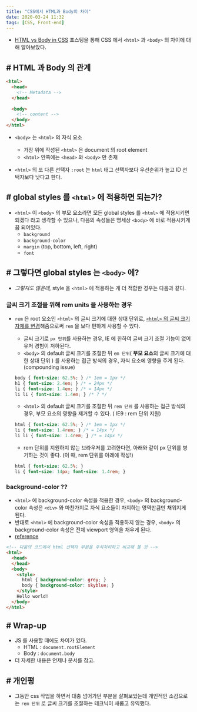 ```yaml
---
title: "CSS에서 HTML과 Body의 차이"
date: 2020-03-24 11:32
tags: [CSS, Front-end]
---
```


- [HTML vs Body in CSS](https://css-tricks.com/html-vs-body-in-css/) 포스팅을 통해 CSS 에서 `<html>` 과 `<body>` 의 차이에 대해 알아보았다.

## # HTML 과 Body 의 관계

```html
<html>
  <head>
    <!-- Metadata -->
  </head>
  
  <body>
    <!-- content -->
  </body>
</html>
```

- `<body>` 는 `<html>` 의 자식 요소
  - 가장 위에 작성된 `<html>` 은 document 의 root element 
  - `<html>` 안쪽에는 `<head>` 와 `<body>` 만 존재

- `<html>` 의 또 다른 선택자 `:root` 는 `html` 태그 선택자보다 우선순위가 높고 ID 선택자보다 낮다고 한다.

## # global styles 를 `<html>` 에 적용하면 되는가?

- `<html>` 이 `<body>` 의 부모 요소라면 모든 global styles 를 `<html>` 에 적용시키면 되겠다 라고 생각할 수 있으나, 다음의 속성들은 명세상 `<body>` 에 바로 적용시키게끔 되어있다.
  - `background`
  - `background-color`
  - `margin` (top, bottom, left, right)
  - `font`

## # 그렇다면 global styles 는 `<body>` 에?

- *그렇지도 않은데,* style 을 `<html>` 에 적용하는 게 더 적합한 경우는 다음과 같다.

### 글씨 크기 조절을 위해 rem units 을 사용하는 경우

- `rem` 은 root 요소인 `<html>` 의 글씨 크기에 대한 상대 단위로, [`<html>` 의 글씨 크기 자체를 변경](https://snook.ca/archives/html_and_css/font-size-with-rem)해줌으로써 `rem` 을 보다 편하게 사용할 수 있다.

  - 글씨 크기로 `px 단위`를 사용하는 경우, IE 에 한하여 글씨 크기 조절 기능이 없어 유저 경험이 저하된다.
  - `<body>` 의 default 글씨 크기를 조절한 뒤 `em 단위`( **부모 요소**의 글씨 크기에 대한 상대 단위 ) 를 사용하는 접근 방식의 경우, 자식 요소에 영향을 주게 된다. (compounding issue)

  ```css
  body { font-size: 62.5%; } /* 1em = 1px */ 
  h1 { font-size: 2.4em; } /* = 24px */
  li { font-size: 1.4em; } /* = 14px */
  li li { font-size: 1.4em; } /* ? */
  ```

  - `<html>` 의 default 글씨 크기를 조절한 뒤 `rem 단위` 를 사용하는 접근 방식의 경우, 부모 요소의 영향을 제거할 수 있다. ( IE9 : rem 단위 지원)

  ```css
  html { font-size: 62.5%; } /* 1em = 1px */
  li { font-size: 1.4rem; } /* = 14px */
  li li { font-size: 1.4rem; } /* = 14px */
  ```

  - rem 단위를 지원하지 않는 브라우저를 고려한다면, 아래와 같이 px 단위를 병기하는 것이 좋다. (이 때, rem 단위를 아래에 작성!)

  ```css
  html { font-size: 62.5%; }
  li { font-size: 14px; font-size: 1.4rem; }
  ```

### background-color ??

- `<html>` 에 background-color 속성을 적용한 경우, `<body>` 의 background-color 속성은 `<div>` 와 마찬가지로 자식 요소들이 차지하는 영역만큼만 채워지게 된다.
- 반대로 `<html>` 에 background-color 속성을 적용하지 않는 경우, `<body>` 의 background-color 속성은 전체 viewport 영역을 채우게 된다.
- [reference](https://css-tricks.com/just-one-of-those-weird-things-about-css-background-on-body/)

```html
<!-- 다음의 코드에서 html 선택자 부분을 주석처리하고 비교해 볼 것 -->
<html>
  <head>
  </head>
  <body>
    <style>
      html { background-color: grey; }
      body { background-color: skyblue; }
    </style>
    Hello world!
  </body>
</html>
```



## # Wrap-up

- JS 를 사용할 때에도 차이가 있다.
  - HTML : `document.rootElement` 
  - Body : `document.body`
- 더 자세한 내용은 언제나 문서를 참고.

## # 개인평

- 그동안 css 작업을 하면서 대충 넘어가던 부분을 살펴보았는데 개인적인 소감으로는 `rem 단위` 로 글씨 크기를 조절하는 테크닉이 새롭고 유익했다.

